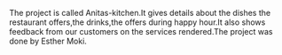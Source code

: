 The project is called Anitas-kitchen.It gives details about the dishes the restaurant offers,the drinks,the offers during happy hour.It also shows feedback from our customers on the services rendered.The project was done by Esther Moki.